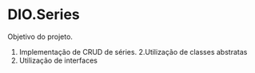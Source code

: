 # DIO.Series

Objetivo do projeto.

1. Implementação de CRUD de séries.
2.Utilização de classes abstratas
3. Utilização de interfaces

